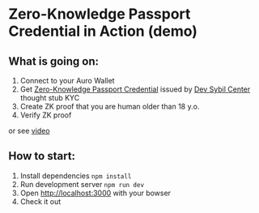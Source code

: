 # Zero-Knowledge Passport Credential in Action (demo)

## What is going on:

1. Connect to your Auro Wallet
2. Get [Zero-Knowledge Passport Credential](https://www.craft.me/s/fP61xnwdZ9GZmg) issued by [Dev Sybil Center](https://app.dev.sybil.center) thought stub KYC
3. Create ZK proof that you are human older than 18 y.o.
4. Verify ZK proof

or see  [video](https://www.youtube.com/watch?v=xL8-g76TSfI&ab_channel=PavelDeshevov)

## How to start:

  1. Install dependencies `npm install`
  2. Run development server `npm run dev`
  3. Open  [http://localhost:3000]( http://localhost:3000) with your bowser
  4. Check it out

